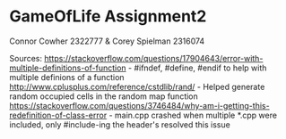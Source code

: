 # GameOfLife Assignment2
Connor Cowher 2322777 & Corey Spielman 2316074

Sources:
  https://stackoverflow.com/questions/17904643/error-with-multiple-definitions-of-function - #ifndef, #define, #endif to help with multiple definions of a function
    http://www.cplusplus.com/reference/cstdlib/rand/ - Helped generate random occupied cells in the random map function
    https://stackoverflow.com/questions/3746484/why-am-i-getting-this-redefinition-of-class-error - main.cpp crashed when multiple *.cpp were included, only #include-ing the header's resolved this issue
